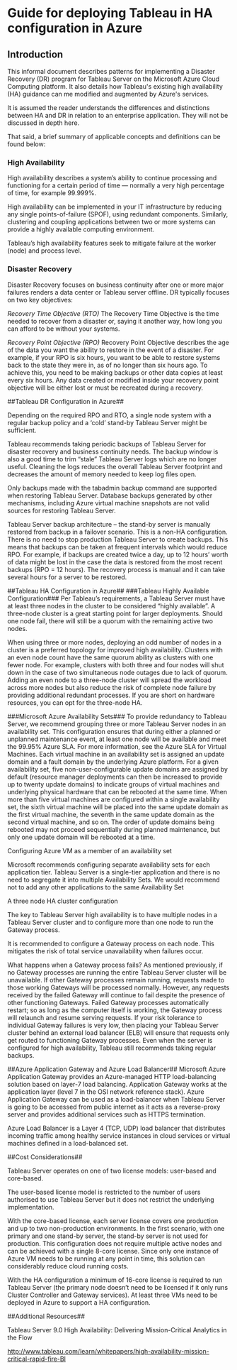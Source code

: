 # Guide for deploying Tableau in HA configuration in Azure
## Introduction
This informal document describes patterns for implementing a Disaster Recovery (DR) program for Tableau Server on the Microsoft Azure Cloud Computing platform. It also details how Tableau's existing high availability (HA) guidance can me modified and augmented by Azure's services.

It is assumed the reader understands the differences and distinctions between HA and DR in relation to an enterprise application. They will not be discussed in depth here.

That said, a brief summary of applicable concepts and definitions can be found below:

### High Availability

High availability describes a system’s ability to continue processing and functioning for a certain period of time — normally a very high percentage of time, for example 99.999%.

High availability can be implemented in your IT infrastructure by reducing any single points-of-failure (SPOF), using redundant components. Similarly, clustering and coupling applications between two or more systems can provide a highly available computing environment.

Tableau’s high availability features seek to mitigate failure at the worker (node) and process level.

### Disaster Recovery

Disaster Recovery focuses on business continuity after one or more major failures renders a data center or Tableau server offline. DR typically focuses on two key objectives:

*Recovery Time Objective (RTO)* The Recovery Time Objective is the time needed to recover from a disaster or, saying it another way, how long you can afford to be without your systems.

*Recovery Point Objective (RPO)* Recovery Point Objective describes the age of the data you want the ability to restore in the event of a disaster. For example, if your RPO is six hours, you want to be able to restore systems back to the state they were in, as of no longer than six hours ago. To achieve this, you need to be making backups or other data copies at least every six hours. Any data created or modified inside your recovery point objective will be either lost or must be recreated during a recovery.

##Tableau DR Configuration in Azure##

Depending on the required RPO and RTO, a single node system with a regular backup policy and a ‘cold’ stand-by Tableau Server might be sufficient.

Tableau recommends taking periodic backups of Tableau Server for disaster recovery and business continuity needs. The backup window is also a good time to trim “stale” Tableau Server logs which are no longer useful. Cleaning the logs reduces the overall Tableau Server footprint and decreases the amount of memory needed to keep log files open.

Only backups made with the tabadmin backup command are supported when restoring Tableau Server. Database backups generated by other mechanisms, including Azure virtual machine snapshots are not valid sources for restoring Tableau Server.

Tableau Server backup architecture – the stand-by server is manually restored from backup in a failover scenario. This is a non-HA configuration. There is no need to stop production Tableau Server to create backups. This means that backups can be taken at frequent intervals which would reduce RPO. For example, if backups are created twice a day, up to 12 hours’ worth of data might be lost in the case the data is restored from the most recent backups (RPO = 12 hours). The recovery process is manual and it can take several hours for a server to be restored.

##Tableau HA Configuration in Azure##
###Tableau Highly Available Configuration###
Per Tableau’s requirements, a Tableau Server must have at least three nodes in the cluster to be considered “highly available”. A three-node cluster is a great starting point for larger deployments. Should one node fail, there will still be a quorum with the remaining active two nodes.

When using three or more nodes, deploying an odd number of nodes in a cluster is a preferred topology for improved high availability. Clusters with an even node count have the same quorum ability as clusters with one fewer node. For example, clusters with both three and four nodes will shut down in the case of two simultaneous node outages due to lack of quorum. Adding an even node to a three-node cluster will spread the workload across more nodes but also reduce the risk of complete node failure by providing additional redundant processes. If you are short on hardware resources, you can opt for the three-node HA.

###Microsoft Azure Availability Sets###
To provide redundancy to Tableau Server, we recommend grouping three or more Tableau Server nodes in an availability set. This configuration ensures that during either a planned or unplanned maintenance event, at least one node will be available and meet the 99.95% Azure SLA. For more information, see the Azure SLA for Virtual Machines. Each virtual machine in an availability set is assigned an update domain and a fault domain by the underlying Azure platform. For a given availability set, five non-user-configurable update domains are assigned by default (resource manager deployments can then be increased to provide up to twenty update domains) to indicate groups of virtual machines and underlying physical hardware that can be rebooted at the same time. When more than five virtual machines are configured within a single availability set, the sixth virtual machine will be placed into the same update domain as the first virtual machine, the seventh in the same update domain as the second virtual machine, and so on. The order of update domains being rebooted may not proceed sequentially during planned maintenance, but only one update domain will be rebooted at a time.

Configuring Azure VM as a member of an availability set

Microsoft recommends configuring separate availability sets for each application tier. Tableau Server is a single-tier application and there is no need to segregate it into multiple Availability Sets. We would recommend not to add any other applications to the same Availability Set

A three node HA cluster configuration

The key to Tableau Server high availability is to have multiple nodes in a Tableau Server cluster and to configure more than one node to run the Gateway process.

It is recommended to configure a Gateway process on each node. This mitigates the risk of total service unavailability when failures occur.

What happens when a Gateway process fails? As mentioned previously, if no Gateway processes are running the entire Tableau Server cluster will be unavailable. If other Gateway processes remain running, requests made to those working Gateways will be processed normally. However, any requests received by the failed Gateway will continue to fail despite the presence of other functioning Gateways. Failed Gateway processes automatically restart; so as long as the computer itself is working, the Gateway process will relaunch and resume serving requests. If your risk tolerance to individual Gateway failures is very low, then placing your Tableau Server cluster behind an external load balancer (ELB) will ensure that requests only get routed to functioning Gateway processes. Even when the server is configured for high availability, Tableau still recommends taking regular backups.

##Azure Application Gateway and Azure Load Balancer##
Microsoft Azure Application Gateway provides an Azure-managed HTTP load-balancing solution based on layer-7 load balancing. Application Gateway works at the application layer (level 7 in the OSI network reference stack). Azure Application Gateway can be used as a load-balancer when Tableau Server is going to be accessed from public internet as it acts as a reverse-proxy server and provides additional services such as HTTPS termination.

Azure Load Balancer is a Layer 4 (TCP, UDP) load balancer that distributes incoming traffic among healthy service instances in cloud services or virtual machines defined in a load-balanced set.

##Cost Considerations##

Tableau Server operates on one of two license models: user-based and core-based.

The user-based license model is restricted to the number of users authorised to use Tableau Server but it does not restrict the underlying implementation.

With the core-based license, each server license covers one production and up to two non-production environments. In the first scenario, with one primary and one stand-by server, the stand-by server is not used for production. This configuration does not require multiple active nodes and can be achieved with a single 8-core license. Since only one instance of Azure VM needs to be running at any point in time, this solution can considerably reduce cloud running costs.

With the HA configuration a minimum of 16-core license is required to run Tableau Server (the primary node doesn’t need to be licensed if it only runs Cluster Controller and Gateway services). At least three VMs need to be deployed in Azure to support a HA configuration.

##Additional Resources##

Tableau Server 9.0 High Availability: Delivering Mission-Critical Analytics in the Flow

http://www.tableau.com/learn/whitepapers/high-availability-mission-critical-rapid-fire-BI
